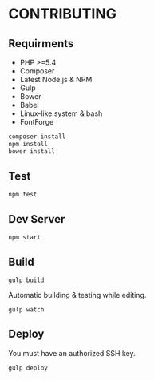 CONTRIBUTING
==
Requirments
--
- PHP >=5.4
- Composer
- Latest Node.js & NPM
- Gulp
- Bower
- Babel
- Linux-like system & bash
- FontForge

```sh
composer install
npm install
bower install
```

Test
--
`npm test`

Dev Server
--
`npm start`

Build
--
`gulp build`

Automatic building & testing while editing.

`gulp watch`

Deploy
--
You must have an authorized SSH key.

`gulp deploy`
